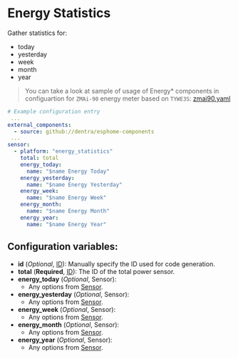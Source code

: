 # Energy Statistics

Gather statistics for:

- today
- yesterday
- week
- month
- year

> You can take a look at sample of usage of Energy\* components in configuartion for `ZMAi-90` energy meter based on `TYWE3S`: [zmai90.yaml](../zmai90.yaml)

```yaml
# Example configuration entry
 ...
external_components:
  - source: github://dentra/esphome-components
 ...
sensor:
  - platform: "energy_statistics"
    total: total
    energy_today:
      name: "$name Energy Today"
    energy_yesterday:
      name: "$name Energy Yesterday"
    energy_week:
      name: "$name Energy Week"
    energy_month:
      name: "$name Energy Month"
    energy_year:
      name: "$name Energy Year"
```

## Configuration variables:

- **id** (_Optional_, [ID](https://esphome.io/guides/configuration-types.html#config-id)): Manually specify the ID used for code generation.
- **total** (**Required**, [ID](https://esphome.io/guides/configuration-types.html#config-id)): The ID of the total power sensor.
- **energy_today** (_Optional_, Sensor):
  - Any options from [Sensor](https://esphome.io/components/sensor/index.html#config-sensor).
- **energy_yesterday** (_Optional_, Sensor):
  - Any options from [Sensor](https://esphome.io/components/sensor/index.html#config-sensor).
- **energy_week** (_Optional_, Sensor):
  - Any options from [Sensor](https://esphome.io/components/sensor/index.html#config-sensor).
- **energy_month** (_Optional_, Sensor):
  - Any options from [Sensor](https://esphome.io/components/sensor/index.html#config-sensor).
- **energy_year** (_Optional_, Sensor):
  - Any options from [Sensor](https://esphome.io/components/sensor/index.html#config-sensor).
